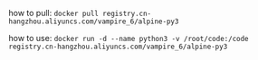 how to pull:
`docker pull registry.cn-hangzhou.aliyuncs.com/vampire_6/alpine-py3`

how to use:
`docker run -d --name python3 -v /root/code:/code registry.cn-hangzhou.aliyuncs.com/vampire_6/alpine-py3`
